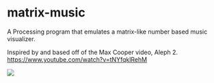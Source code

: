 # matrix-music
A Processing program that emulates a matrix-like number based music visualizer.

Inspired by and based off of the Max Cooper video, Aleph 2.
https://www.youtube.com/watch?v=tNYfqklRehM

<img src="https://cdn.discordapp.com/attachments/398345619099615234/718354114022604881/Annotation_2020-06-04_234237.png">
